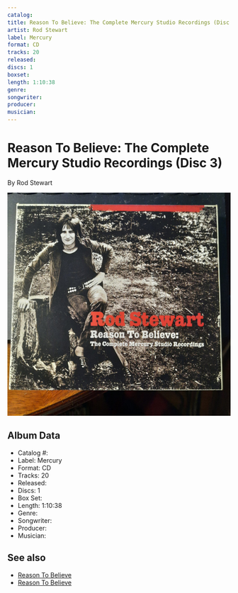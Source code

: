 ```yaml
---
catalog: 
title: Reason To Believe: The Complete Mercury Studio Recordings (Disc 3)
artist: Rod Stewart
label: Mercury
format: CD
tracks: 20
released: 
discs: 1
boxset: 
length: 1:10:38
genre: 
songwriter: 
producer: 
musician: 
---
```


# Reason To Believe: The Complete Mercury Studio Recordings (Disc 3)

By Rod Stewart

![](../../assets/cdcovers/Rod_Stewart-Reason_To_Believe.png)

## Album Data

- Catalog #: 
- Label: Mercury
- Format: CD
- Tracks: 20
- Released: 
- Discs: 1
- Box Set: 
- Length: 1:10:38
- Genre: 
- Songwriter: 
- Producer: 
- Musician: 


## See also

- [Reason To Believe](Reason_To_Believe-_The_Complete_Mercury_Studio_Recordings_Disc_1.md)
- [Reason To Believe](Reason_To_Believe-_The_Complete_Mercury_Studio_Recordings_Disc_2.md)
